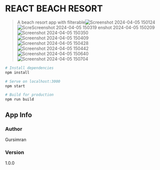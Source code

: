 # REACT BEACH RESORT

> A beach resort app with filterable![Screenshot 2024-04-05 150124](https://github.com/vikas200208/beach-resort.github.io/assets/135458198/abbed63f-f9de-43f5-ab12-0196579eb0e4)
![Scre![Screenshot 2024-04-05 150319](https://github.com/vikas200208/beach-resort.github.io/assets/135458198/ad906ced-482f-4d62-938f-d64da3f4fc2f)
enshot 2024-04-05 150209](https://github.com/vikas200208/beach-resort.github.io/assets/135458198/dc165493-bed5-48c3-ad53-de4faa51092b)
![Screenshot 2024-04-05 150350](https://github.com/vikas200208/beach-resort.github.io/assets/135458198/86f94ddd-dd3e-4864-8848-123f74e0ecbf)
![Screenshot 2024-04-05 150409](https://github.com/vikas200208/beach-resort.github.io/assets/135458198/36eaa75f-5ef6-45d9-a534-676be91b0536)
![Screenshot 2024-04-05 150428](https://github.com/vikas200208/beach-resort.github.io/assets/135458198/68706b7a-348d-434f-9921-f4f79971825e)
![Screenshot 2024-04-05 150442](https://github.com/vikas200208/beach-resort.github.io/assets/135458198/eec4ce4f-1bcd-46b2-80d6-d3728bc6bb14)
![Screenshot 2024-04-05 150640](https://github.com/vikas200208/beach-resort.github.io/assets/135458198/999c896f-772e-4dbd-8147-651ec540aeed)
![Screenshot 2024-04-05 150704](https://github.com/vikas200208/beach-resort.github.io/assets/135458198/3f5e29c3-a29d-4849-99b6-b603a47e35fa)



```bash
# Install dependencies
npm install

# Serve on localhost:3000
npm start

# Build for production
npm run build
```

## App Info

### Author

Gursimran

### Version

1.0.0

